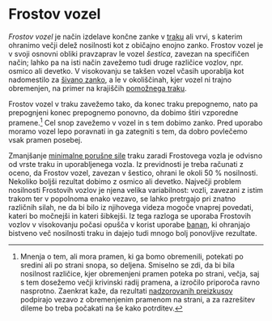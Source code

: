 # Frostov vozel

_Frostov vozel_ je način izdelave končne zanke v [traku](trak) ali vrvi, s katerim ohranimo večji delež nosilnosti kot z običajno enojno zanko. Frostov vozel je v svoji osnovni obliki pravzaprav le vozel _šestica_, zavezan na specifičen način; lahko pa na isti način zavežemo tudi druge različice vozlov, npr. osmico ali devetko. V visokovanju se takšen vozel včasih uporablja kot nadomestilo za [šivano zanko](sivana-zanka), a le v okoliščinah, kjer vozel ni trajno obremenjen, na primer na krajiščih [pomožnega traku](pomozni-trak).

Frostov vozel v traku zavežemo tako, da konec traku prepognemo, nato pa prepognjeni konec prepognemo ponovno, da dobimo štiri vzporedne pramene.[^1] Cel snop zavežemo v vozel in s tem dobimo zanko. Pred uporabo moramo vozel lepo poravnati in ga zategniti s tem, da dobro povlečemo vsak pramen posebej.

[^1]: Mnenja o tem, ali mora pramen, ki ga bomo obremenili, potekati po sredini ali po strani snopa, so deljena. Smiselno se zdi, da bi bila nosilnost različice, kjer obremenjeni pramen poteka po strani, večja, saj s tem dosežemo večji krivinski radij pramena, a izročilo priporoča ravno nasprotno. Zaenkrat kaže, da rezultati [nadzorovanih preizkusov](https://www.slacktivity.com/slackline-infos/slackline-webbing-knots) podpirajo vezavo z obremenjenim pramenom na strani, a za razrešitev dileme bo treba počakati na še kako potrditev.

Zmanjšanje [minimalne porušne sile](minimalna-porusna-sila) traku zaradi Frostovega vozla je odvisno od vrste traku in uporabljenega vozla. Iz previdnosti je treba računati z oceno, da Frostov vozel, zavezan v šestico, ohrani le okoli 50 % nosilnosti. Nekoliko boljši rezultat dobimo z osmico ali devetko. Največji problem nosilnosti Frostovih vozlov je njena velika variabilnost: vozli, zavezani z istim trakom ter v popolnoma enako vezavo, se lahko pretrgajo pri znatno različnih silah, ne da bi bilo iz njihovega videza mogoče vnaprej povedati, kateri bo močnejši in kateri šibkejši. Iz tega razloga se uporaba Frostovih vozlov v visokovanju počasi opušča v korist uporabe [banan](banana), ki ohranjajo bistveno več nosilnosti traku in dajejo tudi mnogo bolj ponovljive rezultate.
